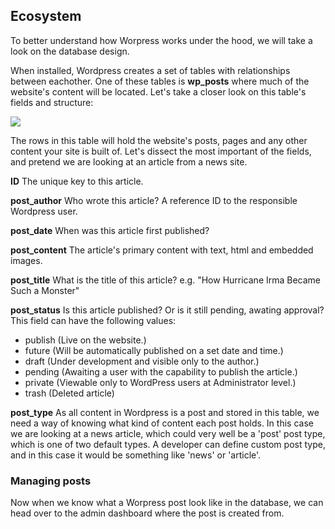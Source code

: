## Ecosystem
To better understand how Worpress works under the hood, we will take a look on the database design. 

When installed, Wordpress creates a set of tables with relationships between eachother. One of these tables is **wp_posts** where much of the website's content will be located. Let's take a closer look on this table's fields and structure:

![]({{site.baseurl}}//34.png)

The rows in this table will hold the website's posts, pages and any other content your site is built of. Let's dissect the most important of the fields, and pretend we are looking at an article from a news site.

**ID**
The unique key to this article.

**post_author**
Who wrote this article? A reference ID to the responsible Wordpress user.

**post_date**
When was this article first published?

**post_content**
The article's primary content with text, html and embedded images.

**post_title**
What is the title of this article? e.g. "How Hurricane Irma Became Such a Monster"

**post_status**
Is this article published? Or is it still pending, awating approval? This field can have the following values:

- publish (Live on the website.)
- future (Will be automatically published on a set date and time.)
- draft (Under development and visible only to the author.)
- pending (Awaiting a user with the capability to publish the article.)
- private (Viewable only to WordPress users at Administrator level.)
- trash (Deleted article)

**post_type**
As all content in Wordpress is a post and stored in this table, we need a way of knowing what kind of content each post holds. In this case we are looking at a news article, which could very well be a 'post' post type, which is one of two default types. A developer can define custom post type, and in this case it would be something like 'news' or 'article'.

### Managing posts
Now when we know what a Worpress post look like in the database, we can head over to the admin dashboard where the post is created from.



